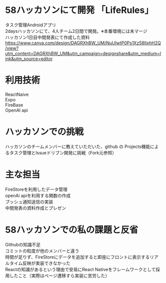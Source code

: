 # 58ハッカソンにて開発 「LifeRules」
タスク管理Androidアプリ<br>
2daysハッカソンにて、4人チーム2日間で開発。※本番環境には未マージ<br>
ハッカソン1日目中間発表にて作成した資料<br>
https://www.canva.com/design/DAGRXhBW_UM/NuUIwtP0Ps1Xz58IIxhH2Q/view?utm_content=DAGRXhBW_UM&utm_campaign=designshare&utm_medium=link&utm_source=editor
# 利用技術
ReactNaive<br>
Expo<br>
FireBase<br>
OpenAI api<br>
# ハッカソンでの挑戦
ハッカソンのチームメンバーに教えていただいた、github の Projects機能によるタスク管理とIssueドリブン開発に挑戦（Fork元参照）
# 主な担当
FireStoreを利用したデータ管理<br>
openAi apiを利用する関数の作成<br>
プッシュ通知送信の実装<br>
中間発表の資料作成とプレゼン
# 58ハッカソンでの私の課題と反省
Githubの知識不足<br>
コミットの粒度が他のメンバーと違う<br>
時間が足りず、FireStoreにデータを追加すると即座にフロントに表示するリアルタイム反映が実装できなかった<br>
Reactの知識があるという理由で安易にReact Nativeをフレームワークとして採用したこと（実際はページ遷移すら実装に苦労した）
